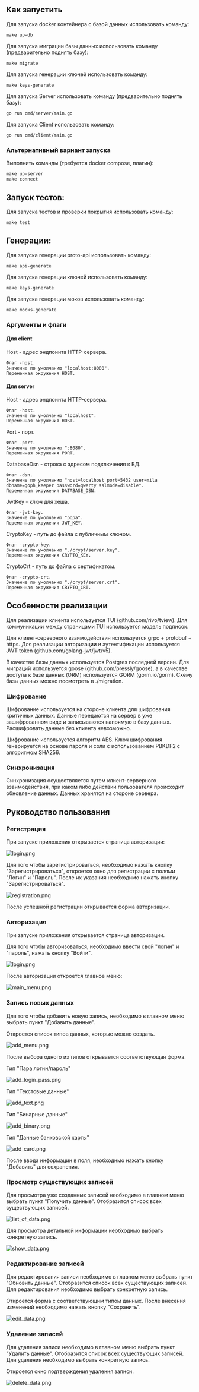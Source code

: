 ## Как запустить
Для запуска docker контейнера с базой данных использовать команду:

    make up-db

Для запуска миграции базы данных использовать команду (предварительно поднять базу):

    make migrate

Для запуска генерации ключей использовать команду:

    make keys-generate

Для запуска Server использовать команду (предварительно поднять базу):

    go run cmd/server/main.go

Для запуска Client использовать команду:

    go run cmd/client/main.go

### Альтернативный вариант запуска
Выполнить команды (требуется docker compose, плагин):

    make up-server
    make connect
    

## Запуск тестов:

Для запуска тестов и проверки покрытия использовать команду:

    make test

## Генерации:

Для запуска генерации proto-api использовать команду:

    make api-generate

Для запуска генерации ключей использовать команду:

    make keys-generate

Для запуска генерации моков использовать команду:

    make mocks-generate

### Аргументы и флаги
#### Для client
Host - адрес эндпоинта HTTP-сервера.

    Флаг -host. 
    Значение по умолчанию "localhost:8080". 
    Переменная окружения HOST.

#### Для server
Host - адрес эндпоинта HTTP-сервера.

    Флаг -host. 
    Значение по умолчанию "localhost". 
    Переменная окружения HOST.

Port - порт.

    Флаг -port. 
    Значение по умолчанию ":8080". 
    Переменная окружения PORT.

DatabaseDsn - строка с адресом подключения к БД.

    Флаг -dsn. 
    Значение по умолчанию "host=localhost port=5432 user=mila dbname=goph_keeper password=qwerty sslmode=disable". 
    Переменная окружения DATABASE_DSN.

JwtKey - ключ для хеша.

    Флаг -jwt-key. 
    Значение по умолчанию "popa". 
    Переменная окружения JWT_KEY.

CryptoKey - путь до файла с публичным ключом.

    Флаг -crypto-key. 
    Значение по умолчанию "./crypt/server.key". 
    Переменная окружения CRYPTO_KEY.

CryptoCrt - путь до файла с сертификатом.

    Флаг -crypto-crt. 
    Значение по умолчанию "./crypt/server.crt". 
    Переменная окружения CRYPTO_CRT.

## Особенности реализации
Для реализации клиента используется TUI (github.com/rivo/tview). 
Для коммуникации между страницами TUI используется модель подписок.

Для клиент-серверного взаимодействия используется grpc + protobuf + https. 
Для реализации авторизации и аутентификации используется JWT token (github.com/golang-jwt/jwt/v5).

В качестве базы данных используется Postgres последней версии. 
Для миграций используется goose (github.com/pressly/goose), а в качестве доступа к базе данных (ORM) используется GORM (gorm.io/gorm).
Схему базы данных можно посмотреть в ./migration.

### Шифрование
Шифрование используется на стороне клиента для шифрования критичных данных.
Данные передаются на сервер в уже зашифрованном виде и записываются напрямую в базу данных.
Расшифровать данные без клиента невозможно.

Шифрование используется алгоритм AES.
Ключ шифрования генерируется на основе пароля и соли с использованием PBKDF2 с алгоритмом SHA256.

### Синхронизация
Синхронизация осуществляется путем клиент-серверного взаимодействия, при каком либо действии пользователя происходит обновление данных.
Данных хранятся на стороне сервера.

## Руководство пользования
### Регистрация
При запуске приложения открывается страница авторизации:

![login.png](doc_img/login.png)

Для того чтобы зарегистрироваться, необходимо нажать кнопку "Зарегистрироваться", откроется окно для регистрации с полями "Логин" и "Пароль".
После их указания необходимо нажать кнопку "Зарегистрироваться".

![registration.png](doc_img/registration.png)

После успешной регистрации открывается форма авторизации.

### Авторизация
При запуске приложения открывается страница авторизации.

Для того чтобы авторизоваться, необходимо ввести свой "логин" и "пароль", нажать кнопку "Войти".

![login.png](doc_img/login.png)


После авторизации откроется главное меню:

![main_menu.png](doc_img/main_menu.png)

### Запись новых данных
Для того чтобы добавить новую запись, необходимо в главном меню выбрать пункт "Добавить данные".

Откроется список типов данных, которые можно создать.

![add_menu.png](doc_img/add_menu.png)

После выбора одного из типов открывается соответствующая форма.

Тип "Пара логин/пароль"

![add_login_pass.png](doc_img/add_login_pass.png)

Тип "Текстовые данные"

![add_text.png](doc_img/add_text.png)

Тип "Бинарные данные"

![add_binary.png](doc_img/add_binary.png)

Тип "Данные банковской карты"

![add_card.png](doc_img/add_card.png)

После ввода информации в поля, необходимо нажать кнопку "Добавить" для сохранения.
### Просмотр существующих записей
Для просмотра уже созданных записей необходимо в главном меню выбрать пункт "Получить данные". Отобразится список всех существующих записей.

![list_of_data.png](doc_img/list_of_data.png)

Для просмотра детальной информации необходимо выбрать конкретную запись.

![show_data.png](doc_img/show_data.png)

### Редактирование записей
Для редактирования записи необходимо в главном меню выбрать пункт "Обновить данные".
Отобразится список всех существующих записей. Для редактирования необходимо выбрать конкретную запись.

Откроется форма с соответствующим типом данных. После внесения изменений необходимо нажать кнопку "Сохранить".

![edit_data.png](doc_img/edit_data.png)

### Удаление записей
Для удаления записи необходимо в главном меню выбрать пункт "Удалить данные".
Отобразится список всех существующих записей. Для удаления необходимо выбрать конкретную запись.

Откроется окно подтверждения удаления записи.

![delete_data.png](doc_img/delete_data.png)


